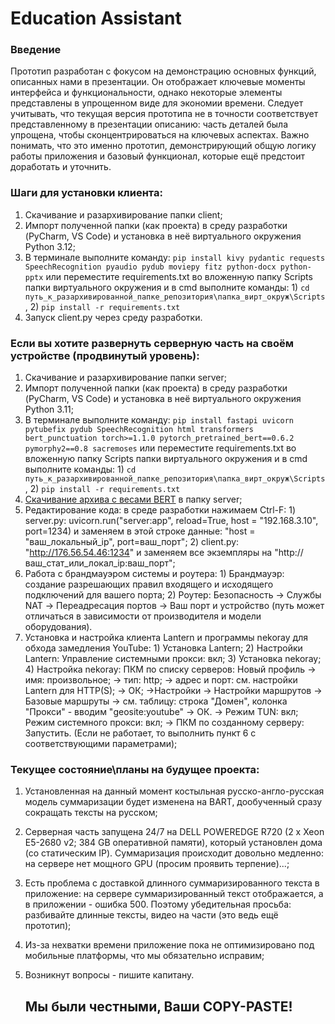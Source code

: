 # Education Assistant
### Введение
Прототип разработан с фокусом на демонстрацию основных функций, описанных нами в презентации. Он отображает ключевые моменты интерфейса и функциональности, однако некоторые элементы представлены в упрощенном виде для экономии времени. Следует учитывать, что текущая версия прототипа не в точности соответствует представленному в презентации описанию: часть деталей была упрощена, чтобы сконцентрироваться на ключевых аспектах. Важно понимать, что это именно прототип, демонстрирующий общую логику работы приложения и базовый функционал, которые ещё предстоит доработать и уточнить.

### Шаги для установки клиента:
1. Скачивание и разархивирование папки client;
2. Импорт полученной папки (как проекта) в среду разработки (PyCharm, VS Code) и установка в неё виртуального окружения Python 3.12;
3. В терминале выполните команду: `pip install kivy pydantic requests SpeechRecognition pyaudio pydub moviepy fitz python-docx python-pptx` или переместите requirements.txt во вложенную папку Scripts папки виртуального окружения и в cmd выполните команды: 1) `cd путь_к_разархивированной_папке_репозитория\папка_вирт_окруж\Scripts`, 2) `pip install -r requirements.txt`
4. Запуск client.py через среду разработки.

### Если вы хотите развернуть серверную часть на своём устройстве (продвинутый уровень):
1. Скачивание и разархивирование папки server;
2. Импорт полученной папки (как проекта) в среду разработки (PyCharm, VS Code) и установка в неё виртуального окружения Python 3.11;
3. В терминале выполните команду: `pip install fastapi uvicorn pytubefix pydub SpeechRecognition html transformers bert_punctuation torch>=1.1.0 pytorch_pretrained_bert==0.6.2 pymorphy2==0.8 sacremoses` или переместите requirements.txt во вложенную папку Scripts папки виртуального окружения и в cmd выполните команды: 1) `cd путь_к_разархивированной_папке_репозитория\папка_вирт_окруж\Scripts`, 2) `pip install -r requirements.txt`
4. [Скачивание архива с весами BERT](https://drive.google.com/file/d/190dLqhRjqgNJLKBqz0OxQ3TzxSm5Qbfx) в папку server;
5. Редактирование кода: в среде разработки нажимаем Ctrl-F: 1) server.py: uvicorn.run("server:app", reload=True, host = "192.168.3.10", port=1234) и заменяем в этой строке данные: "host = "ваш_локальный_ip", port=ваш_порт";
                                                            2) client.py: "http://176.56.54.46:1234" и заменяем все экземпляры на "http://ваш_стат_или_локал_ip:ваш_порт";
6. Работа с брандмауэром системы и роутера: 1) Брандмауэр: создание разрешающих правил входящего и исходящего подключений для вашего порта;
                                            2) Роутер: Безопасность -> Службы NAT -> Переадресация портов -> Ваш порт и устройство (путь может отличаться в зависимости от производителя и модели оборудования).
7. Установка и настройка клиента Lantern и программы nekoray для обхода замедления YouTube: 1) Установка Lantern;
                                                                                            2) Настройки Lantern: Управление системными прокси: вкл;
                                                                                            3) Установка nekoray;
                                                                                            4) Настройка nekoray: ПКМ по списку серверов: Новый профиль -> имя: произвольное; -> тип: http; -> адрес и порт: см. настройки Lantern для HTTP(S); -> ОК;
                    ->Настройки -> Настройки маршрутов -> Базовые маршруты -> см. таблицу: строка "Домен", колонка "Прокси" - вводим "geosite:youtube" -> ОК.
                                                                                            -> Режим TUN: вкл; Режим системного прокси: вкл; -> ПКМ по созданному серверу: Запустить. (Если не работает, то выполнить пункт 6 с соответствующими параметрами);

### Текущее состояние\планы на будущее проекта: 
1. Установленная на данный момент костыльная русско-англо-русская модель суммаризации будет изменена на BART, дообученный сразу сокращать тексты на русском;
2. Серверная часть запущена 24/7 на DELL POWEREDGE R720 (2 x Xeon E5-2680 v2; 384 GB оперативной памяти), который установлен дома (со статическим IP). Cуммаризация происходит довольно медленно: на сервере нет мощного GPU (просим проявить терпение)...;
3. Есть проблема с доставкой длинного суммаризированного текста в приложение: на сервере суммаризированный текст отображается, а в приложении - ошибка 500. Поэтому убедительная просьба: разбивайте длинные тексты, видео на части (это ведь ещё прототип);
4. Из-за нехватки времени приложение пока не оптимизировано под мобильные платформы, что мы обязательно исправим;
5. Возникнут вопросы - пишите капитану.

     ## Мы были честными, Ваши COPY-PASTE!
